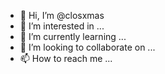 - 👋 Hi, I’m @closxmas
- 👀 I’m interested in ...
- 🌱 I’m currently learning ...
- 💞️ I’m looking to collaborate on ...
- 📫 How to reach me ...

<!---
closxmas/closxmas is a ✨ special ✨ repository because its `README.md` (this file) appears on your GitHub profile.
You can click the Preview link to take a look at your changes.
--->
